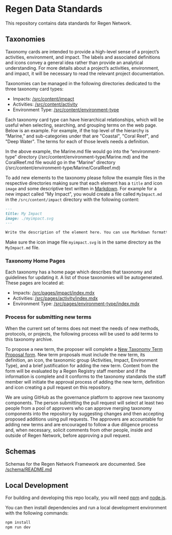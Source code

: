 # Regen Data Standards

This repository contains data standards for Regen Network.

## Taxonomies

Taxonomy cards are intended to provide a high-level sense of a project’s activities, environment, and impact. The labels and associated definitions and icons convey a general idea rather than provide an analytical understanding. For more details about a project’s activities, environment, and impact, it will be necessary to read the relevant project documentation.

Taxonomies can be managed in the following directories dedicated to the three taxonomy card types:

- Impacts: [/src/content/impact](./src/content/impact)
- Activities: [/src/content/activity](./src/content/activity)
- Environment Type: [/src/content/environment-type](./src/content/environment-type)

Each taxonomy card type can have hierarchical relationships, which will be useful when selecting, searching, and grouping terms on the web page. Below is an example. For example, if the top level of the hierarchy is “Marine,” and sub-categories under that are "Coastal", "Coral Reef", and "Deep Water". The terms for each of those levels needs a definition.

In the above example, the Marine.md file would go into the “environment-type” directory (/src/content/environment-type/Marine.md) and the CoralReef.md file would go in the “Marine” directory (/src/content/environment-type/Marine/CoralReef.md)

To add new elements to the taxonomy please follow the example files in the respective directories
making sure that each element has a `title` and icon `image` and some descriptive text written in [Markdown](https://www.markdownguide.org).
For example for a new impact called "My Impact", you would create a file called `MyImpact.md` in the `/src/content/impact` directory with the following content:

```markdown
---
title: My Impact
image: ./myimpact.svg
---

Write the description of the element here. You can use Markdown formatting if you like
```

Make sure the icon image file `myimpact.svg` is in the same directory as the `MyImpact.md` file.

### Taxonomy Home Pages

Each taxonomy has a home page which describes that taxonomy and guidelines for updating it. A list of those taxonomies will be autogenerated. These pages are located at:

- Impacts: [/src/pages/impact/index.mdx](./src/pages/impact/index.mdx)
- Activities: [/src/pages/activity/index.mdx](./src/pages/activity/index.mdx)
- Environment Type: [/src/pages/environment-type/index.mdx](./src/pages/environment-type/index.mdx)

### Process for submitting new terms

When the current set of terms does not meet the needs of new methods, protocols, or projects, the following process will be used to add terms to this taxonomy archive.

To propose a new term, the proposer will complete a [New Taxonomy Term Proposal form](https://airtable.com/appzrw40tJdLBM2RS/shrssvqyirhVLP7bz). New term proposals must include the new term, its definition, an icon, the taxonomic group (Activities, Impact, Environment Type), and a brief justification for adding the new term. Content from the form will be evaluated by a Regen Registry staff member and if the information is complete and it conforms to the taxonomy standards the staff member will initiate the approval process of adding the new term, definition and icon creating a pull request on this repository.

We are using GitHub as the governance platform to approve new taxonomy components. The person submitting the pull request will select at least two people from a pool of approvers who can approve merging taxonomy components into the repository by suggesting changes and then accepting proposed additions using pull requests. The approvers are accountable for adding new terms and are encouraged to follow a due diligence process and, when necessary, solicit comments from other people, inside and outside of Regen Network, before approving a pull request.

## Schemas

Schemas for the Regen Network Framework are documented. See [/schema/README.md](schema/README.md)

## Local Development

For building and developing this repo locally, you will need [npm](https://www.npmjs.com) and [node.js](https://nodejs.org/en/download/package-manager).

You can then install dependencies and run a local development environment with the following commands:

```sh
npm install
npm run dev
```
